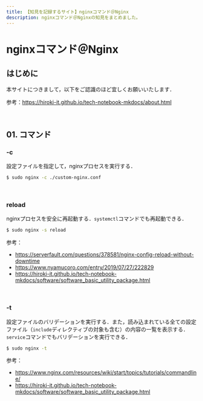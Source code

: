 ```yaml
---
title: 【知見を記録するサイト】nginxコマンド＠Nginx
description: nginxコマンド＠Nginxの知見をまとめました。
---
```


# nginxコマンド＠Nginx

## はじめに

本サイトにつきまして，以下をご認識のほど宜しくお願いいたします．

参考：https://hiroki-it.github.io/tech-notebook-mkdocs/about.html

<br>

## 01. コマンド

### -c

設定ファイルを指定して，nginxプロセスを実行する．

```bash
$ sudo nginx -c ./custom-nginx.conf
```

<br>

### reload

nginxプロセスを安全に再起動する．```systemctl```コマンドでも再起動できる．

```bash
$ sudo nginx -s reload
```

参考：

- https://serverfault.com/questions/378581/nginx-config-reload-without-downtime
- https://www.nyamucoro.com/entry/2019/07/27/222829
- https://hiroki-it.github.io/tech-notebook-mkdocs/software/software_basic_utility_package.html

<br>

### -t

設定ファイルのバリデーションを実行する．また，読み込まれている全ての設定ファイル（```include```ディレクティブの対象も含む）の内容の一覧を表示する．```service```コマンドでもバリデーションを実行できる．

```bash
$ sudo nginx -t
```

参考：

- https://www.nginx.com/resources/wiki/start/topics/tutorials/commandline/
- https://hiroki-it.github.io/tech-notebook-mkdocs/software/software_basic_utility_package.html
